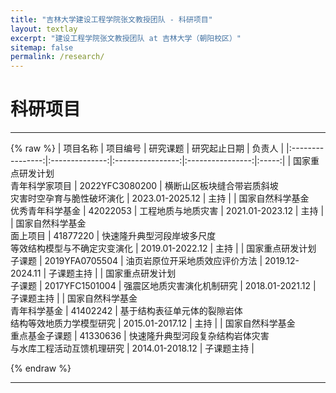 ```yaml
---
title: "吉林大学建设工程学院张文教授团队 - 科研项目"
layout: textlay
excerpt: "建设工程学院张文教授团队 at 吉林大学（朝阳校区）"
sitemap: false
permalink: /research/
---
```


# 科研项目
---
{% raw %}
| 项目名称 | 项目编号 | 研究课题 | 研究起止日期 | 负责人 |
|:----------------:|:--------------:|:----------------:|:----------------:|:-----:|
| 国家重点研发计划<br>青年科学家项目 | 2022YFC3080200 | 横断山区板块缝合带岩质斜坡<br>灾害时空孕育与脆性破坏演化 | 2023.01-2025.12 | 主持 |
| 国家自然科学基金<br>优秀青年科学基金 | 42022053 | 工程地质与地质灾害 | 2021.01-2023.12 | 主持 |
| 国家自然科学基金<br>面上项目 | 41877220 | 快速隆升典型河段岸坡多尺度<br>等效结构模型与不确定灾变演化 | 2019.01-2022.12 | 主持 |
| 国家重点研发计划<br>子课题 | 2019YFA0705504 | 油页岩原位开采地质效应评价方法 | 2019.12-2024.11 | 子课题主持 |
| 国家重点研发计划<br>子课题 | 2017YFC1501004 | 强震区地质灾害演化机制研究 | 2018.01-2021.12 | 子课题主持 |
| 国家自然科学基金<br>青年科学基金 | 41402242 | 基于结构表征单元体的裂隙岩体<br>结构等效地质力学模型研究 | 2015.01-2017.12 | 主持 |
| 国家自然科学基金<br>重点基金子课题 | 41330636 | 快速隆升典型河段复杂结构岩体灾害<br>与水库工程活动互馈机理研究 | 2014.01-2018.12 | 子课题主持 |

{% endraw %}

---

